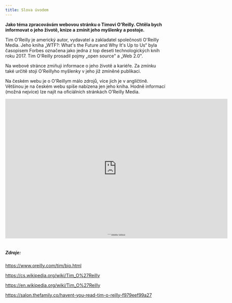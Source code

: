 ```yaml
---
title: Slova úvodem
---
```


**Jako téma zpracovávám webovou stránku o Timovi O'Reilly. Chtěla bych informovat o jeho životě, knize a zmínit jeho myšlenky a postoje.**

Tim O'Reilly je americký autor, vydavatel a zakladatel společnosti O'Reilly Media. Jeho kniha „WTF?: What's the Future and Why It's Up to Us“ byla časopisem Forbes označena jako jedna z top deseti technologických knih roku 2017. Tim O'Reilly prosadil pojmy „open source" a „Web 2.0".

Na webové stránce zmiňuji informace o jeho životě a kariéře. Za zmínku také určitě stojí O'Reillyho myšlenky v jeho již zmíněné publikaci. 

Na českém webu je o O'Reillym málo zdrojů, více jich je v angličtině. Většinou je na českém webu spíše nabízena jen jeho kniha. Hodně informací (možná nejvíce) lze najít na oficiálních stránkách O'Reilly Media. 

<div style="overflow:hidden;width: 700px;position: relative;"><iframe width="700" height="440" src="https://maps.google.com/maps?width=700&amp;height=440&amp;hl=en&amp;q=Prague%2C%20Czech%20Republic+(Titul)&amp;ie=UTF8&amp;t=&amp;z=10&amp;iwloc=B&amp;output=embed" frameborder="0" scrolling="no" marginheight="0" marginwidth="0"></iframe><div style="position: absolute;width: 80%;bottom: 10px;left: 0;right: 0;margin-left: auto;margin-right: auto;color: #000;text-align: center;"><small style="line-height: 1.8;font-size: 2px;background: #fff;">Powered by <a href="https://embedgooglemaps.com/cs/">embedgooglemaps CS</a> & <a href="http://ironlinkdirectory.com">ironlinkdirectory.com</a></small></div><style>#gmap_canvas img{max-width:none!important;background:none!important}</style></div><br />

##### Zdroje:

https://www.oreilly.com/tim/bio.html

https://cs.wikipedia.org/wiki/Tim_O%27Reilly

https://en.wikipedia.org/wiki/Tim_O%27Reilly

https://salon.thefamily.co/havent-you-read-tim-o-reilly-f979eef99a27




